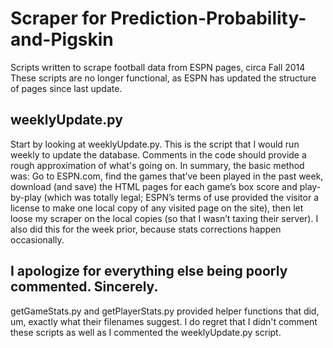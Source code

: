 # Scraper for Prediction-Probability-and-Pigskin
Scripts written to scrape football data from ESPN pages, circa Fall 2014
These scripts are no longer functional, as ESPN has updated the structure of pages since last update.

## weeklyUpdate.py
Start by looking at weeklyUpdate.py.  This is the script that I would run weekly to update the database.  Comments in the code should provide a rough approximation of what's going on.  In summary, the basic method was: Go to ESPN.com, find the games that’ve been played in the past week, download (and save) the HTML pages for each game’s box score and play-by-play (which was totally legal; ESPN’s terms of use provided the visitor a license to make one local copy of any visited page on the site), then let loose my scraper on the local copies (so that I wasn’t taxing their server).  I also did this for the week prior, because stats corrections happen occasionally.

## I apologize for everything else being poorly commented.  Sincerely.
getGameStats.py and getPlayerStats.py provided helper functions that did, um, exactly what their filenames suggest.  I do regret that I didn't comment these scripts as well as I commented the weeklyUpdate.py script.
